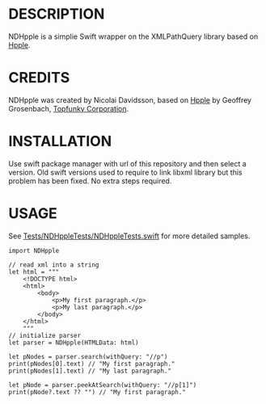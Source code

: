 # DESCRIPTION

NDHpple is a simplie Swift wrapper on the XMLPathQuery library based on [Hpple](http://github.com/topfunky/hpple).

# CREDITS

NDHpple was created by Nicolai Davidsson, based on [Hpple](http://github.com/topfunky/hpple) by Geoffrey Grosenbach, [Topfunky Corporation](http://topfunky.com).

# INSTALLATION

Use swift package manager with url of this repository and then select a version. Old swift versions used to require to link libxml library but this problem has been fixed. No extra steps required.

# USAGE

See [Tests/NDHppleTests/NDHppleTests.swift](http://github.com/nacho4d/NDHpple/tree/master/Tests/NDHppleTests/NDHppleTests.swift) for more detailed samples.

```
import NDHpple

// read xml into a string
let html = """
    <!DOCTYPE html>
    <html>
        <body>
            <p>My first paragraph.</p>
            <p>My last paragraph.</p>
        </body>
    </html>
    """
// initialize parser
let parser = NDHpple(HTMLData: html)

let pNodes = parser.search(withQuery: "//p")
print(pNodes[0].text) // "My first paragraph."
print(pNodes[1].text) // "My last paragraph."

let pNode = parser.peekAtSearch(withQuery: "//p[1]")
print(pNode?.text ?? "") // "My first paragraph."
```
